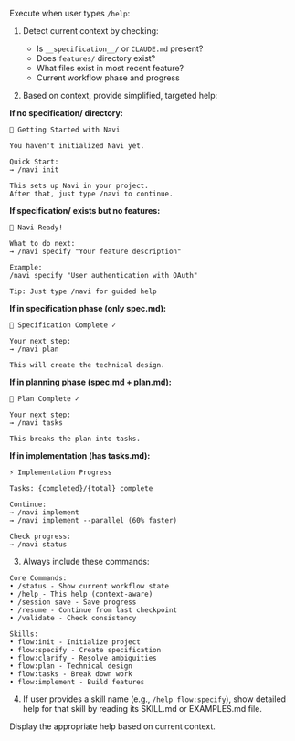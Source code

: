 Execute when user types `/help`:

1. Detect current context by checking:
   - Is `__specification__/` or `CLAUDE.md` present?
   - Does `features/` directory exist?
   - What files exist in most recent feature?
   - Current workflow phase and progress

2. Based on context, provide simplified, targeted help:

**If no __specification__/ directory:**
```
🧭 Getting Started with Navi

You haven't initialized Navi yet.

Quick Start:
→ /navi init

This sets up Navi in your project.
After that, just type /navi to continue.
```

**If __specification__/ exists but no features:**
```
🧭 Navi Ready!

What to do next:
→ /navi specify "Your feature description"

Example:
/navi specify "User authentication with OAuth"

Tip: Just type /navi for guided help
```

**If in specification phase (only spec.md):**
```
🧭 Specification Complete ✓

Your next step:
→ /navi plan

This will create the technical design.
```

**If in planning phase (spec.md + plan.md):**
```
🧭 Plan Complete ✓

Your next step:
→ /navi tasks

This breaks the plan into tasks.
```

**If in implementation (has tasks.md):**
```
⚡ Implementation Progress

Tasks: {completed}/{total} complete

Continue:
→ /navi implement
→ /navi implement --parallel (60% faster)

Check progress:
→ /navi status
```

3. Always include these commands:
```
Core Commands:
• /status - Show current workflow state
• /help - This help (context-aware)
• /session save - Save progress
• /resume - Continue from last checkpoint
• /validate - Check consistency

Skills:
• flow:init - Initialize project
• flow:specify - Create specification
• flow:clarify - Resolve ambiguities
• flow:plan - Technical design
• flow:tasks - Break down work
• flow:implement - Build features
```

4. If user provides a skill name (e.g., `/help flow:specify`), show detailed help for that skill by reading its SKILL.md or EXAMPLES.md file.

Display the appropriate help based on current context.